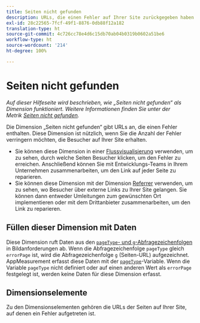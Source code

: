 ```yaml
---
title: Seiten nicht gefunden
description: URLs, die einen Fehler auf Ihrer Site zurückgegeben haben.
exl-id: 28c22565-7fcf-49f1-8876-0db88f12a182
translation-type: ht
source-git-commit: 4c726cc78e4d6c15db70ab04b0319b0602a51be6
workflow-type: ht
source-wordcount: '214'
ht-degree: 100%

---
```


# Seiten nicht gefunden

*Auf dieser Hilfeseite wird beschrieben, wie „Seiten nicht gefunden“ als Dimension funktioniert. Weitere Informationen finden Sie unter der Metrik [Seiten nicht gefunden](../metrics/pages-not-found.md).*

Die Dimension „Seiten nicht gefunden“ gibt URLs an, die einen Fehler enthalten. Diese Dimension ist nützlich, wenn Sie die Anzahl der Fehler verringern möchten, die Besucher auf Ihrer Site erhalten.

* Sie können diese Dimension in einer [Flussvisualisierung](/help/analyze/analysis-workspace/visualizations/c-flow/flow.md) verwenden, um zu sehen, durch welche Seiten Besucher klicken, um den Fehler zu erreichen. Anschließend können Sie mit Entwicklungs-Teams in Ihrem Unternehmen zusammenarbeiten, um den Link auf jeder Seite zu reparieren.
* Sie können diese Dimension mit der Dimension [Referrer](referrer.md) verwenden, um zu sehen, wo Besucher über externe Links zu Ihrer Site gelangen. Sie können dann entweder Umleitungen zum gewünschten Ort implementieren oder mit dem Drittanbieter zusammenarbeiten, um den Link zu reparieren.

## Füllen dieser Dimension mit Daten

Diese Dimension ruft Daten aus den  [`pageType`- und `g`-Abfragezeichenfolgen](/help/implement/validate/query-parameters.md) in Bildanforderungen ab. Wenn die Abfragezeichenfolge `pageType` gleich `errorPage` ist, wird die Abfragezeichenfolge `g` (Seiten-URL) aufgezeichnet. AppMeasurement erfasst diese Daten mit der [`pageType`](/help/implement/vars/page-vars/pagetype.md)-Variable. Wenn die Variable `pageType` nicht definiert oder auf einen anderen Wert als `errorPage` festgelegt ist, werden keine Daten für diese Dimension erfasst.

## Dimensionselemente

Zu den Dimensionselementen gehören die URLs der Seiten auf Ihrer Site, auf denen ein Fehler aufgetreten ist.
